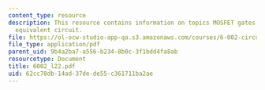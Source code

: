 ```yaml
---
content_type: resource
description: This resource contains information on topics MOSFET gates, inverter and
  equivalent circuit.
file: https://ol-ocw-studio-app-qa.s3.amazonaws.com/courses/6-002-circuits-and-electronics-spring-2007/62cc78db14ad37dede55c361711ba2ae_6002_l22.pdf
file_type: application/pdf
parent_uid: 9b4a2ba7-a556-b234-8b0c-3f1bdd4fa8ab
resourcetype: Document
title: 6002_l22.pdf
uid: 62cc78db-14ad-37de-de55-c361711ba2ae
---
```

